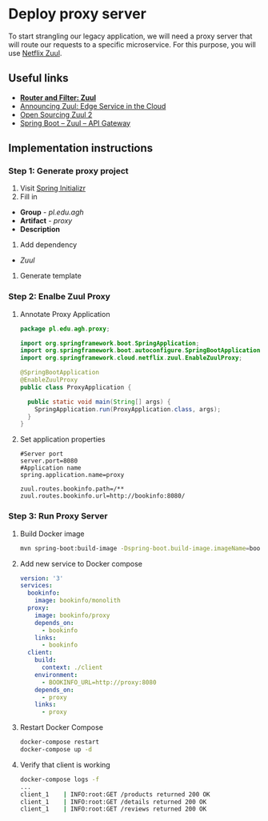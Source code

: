 # Deploy proxy server

To start strangling our legacy application, we will need a proxy server that
will route our requests to a specific microservice. For this purpose, you will
use [Netflix Zuul][1].

## Useful links

- **[Router and Filter: Zuul][2]**
- [Announcing Zuul: Edge Service in the Cloud][3]
- [Open Sourcing Zuul 2][4]
- [Spring Boot – Zuul – API Gateway][5]

## Implementation instructions

### Step 1: Generate proxy project

1. Visit [Spring Initializr][6]
1. Fill in
  - **Group** - *pl.edu.agh*
  - **Artifact** - *proxy*
  - **Description**
1. Add dependency
  - *Zuul*
1. Generate template

### Step 2: Enalbe Zuul Proxy

1. Annotate Proxy Application

   ```java
   package pl.edu.agh.proxy;

   import org.springframework.boot.SpringApplication;
   import org.springframework.boot.autoconfigure.SpringBootApplication;
   import org.springframework.cloud.netflix.zuul.EnableZuulProxy;

   @SpringBootApplication
   @EnableZuulProxy
   public class ProxyApplication {

     public static void main(String[] args) {
       SpringApplication.run(ProxyApplication.class, args);
     }
   }
   ```

1. Set application properties

   ```
   #Server port
   server.port=8080
   #Application name
   spring.application.name=proxy

   zuul.routes.bookinfo.path=/**
   zuul.routes.bookinfo.url=http://bookinfo:8080/
   ```

### Step 3: Run Proxy Server

1. Build Docker image

   ```sh
   mvn spring-boot:build-image -Dspring-boot.build-image.imageName=bookinfo/proxy
   ```

1. Add new service to Docker compose

   ```yml
   version: '3'
   services:
     bookinfo:
       image: bookinfo/monolith
     proxy:
       image: bookinfo/proxy
       depends_on:
         - bookinfo
       links:
         - bookinfo
     client:
       build:
         context: ./client
       environment:
         - BOOKINFO_URL=http://proxy:8080
       depends_on:
         - proxy
       links:
         - proxy
   ```

1. Restart Docker Compose

   ```sh
   docker-compose restart
   docker-compose up -d
   ```

1. Verify that client is working

   ```sh
   docker-compose logs -f
   ...
   client_1    | INFO:root:GET /products returned 200 OK
   client_1    | INFO:root:GET /details returned 200 OK
   client_1    | INFO:root:GET /reviews returned 200 OK
   ```

[1]: https://github.com/Netflix/zuul
[2]: https://cloud.spring.io/spring-cloud-netflix/multi/multi__router_and_filter_zuul.html
[3]: https://netflixtechblog.com/announcing-zuul-edge-service-in-the-cloud-ab3af5be08ee
[4]: https://netflixtechblog.com/open-sourcing-zuul-2-82ea476cb2b3
[5]: https://codecouple.pl/2018/03/16/31-spring-boot-zuul-api-gateway/
[6]: https://start.spring.io/
